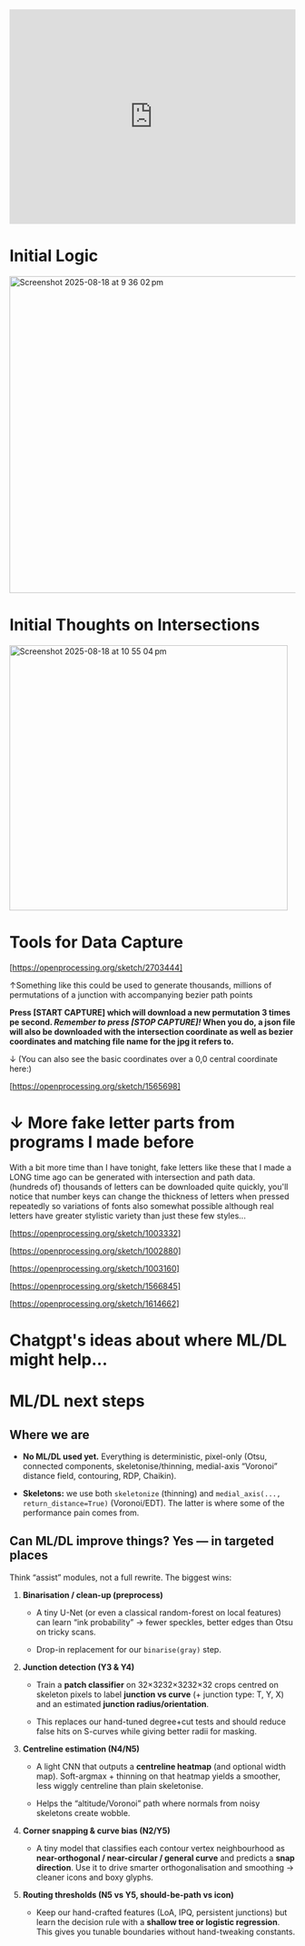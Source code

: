 <div style="padding:75% 0 0 0;position:relative;"><iframe src="https://player.vimeo.com/video/1111996293?badge=0&amp;autopause=0&amp;player_id=0&amp;app_id=58479" frameborder="0" allow="autoplay; fullscreen; picture-in-picture; clipboard-write; encrypted-media; web-share" referrerpolicy="strict-origin-when-cross-origin" style="position:absolute;top:0;left:0;width:100%;height:100%;" title="The problem with autotrace"></iframe></div><script src="https://player.vimeo.com/api/player.js"></script>

# Initial Logic
<img width="1209" height="558" alt="Screenshot 2025-08-18 at 9 36 02 pm" src="https://github.com/user-attachments/assets/15c12508-04c6-4465-9649-8b4401d5b48d" />

# Initial Thoughts on Intersections
<img width="490" height="467" alt="Screenshot 2025-08-18 at 10 55 04 pm" src="https://github.com/user-attachments/assets/f2d842a1-0a41-4ff1-bb49-584919edbe2f" />

# Tools for Data Capture
[https://openprocessing.org/sketch/2703444]

↑Something like this could be used to generate thousands, millions of permutations of a junction with accompanying bezier path points 

**Press \[START CAPTURE\] which will download a new permutation 3 times pe second. _Remember to press \[STOP CAPTURE\]!_ When you do, a json file will also be downloaded with the intersection coordinate as well as bezier coordinates and matching file name for the jpg it refers to.**

↓ (You can also see the basic coordinates over a 0,0 central coordinate here:)

[https://openprocessing.org/sketch/1565698]


# ↓ More fake letter parts from programs I made before

With a bit more time than I have tonight, fake letters like these that I made a LONG time ago can be generated with intersection and path data. (hundreds of) thousands of letters can be downloaded quite quickly, you'll notice that number keys can change the thickness of letters when pressed repeatedly so variations of fonts also somewhat possible although real letters have greater stylistic variety than just these few styles...

[https://openprocessing.org/sketch/1003332]

[https://openprocessing.org/sketch/1002880]

[https://openprocessing.org/sketch/1003160]

[https://openprocessing.org/sketch/1566845]

[https://openprocessing.org/sketch/1614662]

# Chatgpt's ideas about where ML/DL might help...

# ML/DL next steps

## Where we are

- **No ML/DL used yet.** Everything is deterministic, pixel-only (Otsu, connected components, skeletonise/thinning, medial-axis “Voronoi” distance field, contouring, RDP, Chaikin).
    
- **Skeletons:** we use both `skeletonize` (thinning) and `medial_axis(..., return_distance=True)` (Voronoi/EDT). The latter is where some of the performance pain comes from.
    

## Can ML/DL improve things? Yes — in targeted places

Think “assist” modules, not a full rewrite. The biggest wins:

1. **Binarisation / clean-up (preprocess)**
    
    - A tiny U-Net (or even a classical random-forest on local features) can learn “ink probability” → fewer speckles, better edges than Otsu on tricky scans.
        
    - Drop-in replacement for our `binarise(gray)` step.
        
2. **Junction detection (Y3 & Y4)**
    
    - Train a **patch classifier** on 32×3232×3232×32 crops centred on skeleton pixels to label **junction vs curve** (+ junction type: T, Y, X) and an estimated **junction radius/orientation**.
        
    - This replaces our hand-tuned degree+cut tests and should reduce false hits on S-curves while giving better radii for masking.
        
3. **Centreline estimation (N4/N5)**
    
    - A light CNN that outputs a **centreline heatmap** (and optional width map). Soft-argmax + thinning on that heatmap yields a smoother, less wiggly centreline than plain skeletonise.
        
    - Helps the “altitude/Voronoi” path where normals from noisy skeletons create wobble.
        
4. **Corner snapping & curve bias (N2/Y5)**
    
    - A tiny model that classifies each contour vertex neighbourhood as **near-orthogonal / near-circular / general curve** and predicts a **snap direction**. Use it to drive smarter orthogonalisation and smoothing → cleaner icons and boxy glyphs.
        
5. **Routing thresholds (N5 vs Y5, should-be-path vs icon)**
    
    - Keep our hand-crafted features (LoA, IPQ, persistent junctions) but learn the decision rule with a **shallow tree or logistic regression**. This gives you tunable boundaries without hand-tweaking constants.
        

